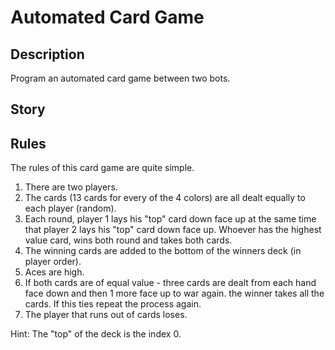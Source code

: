 # Automated Card Game

## Description

Program an automated card game between two bots.

## Story



## Rules

The rules of this card game are quite simple.

1. There are two players.
2. The cards (13 cards for every of the 4 colors) are all dealt equally to each player (random).
3. Each round, player 1 lays his "top" card down face up at the same time that player 2 lays his "top" card down face up. Whoever has the highest value card, wins both round and takes both cards.
4. The winning cards are added to the bottom of the winners deck (in player order).
5. Aces are high.
6. If both cards are of equal value - three cards are dealt from each hand face down and then 1 more face up to war again. the winner takes all the cards. If this ties repeat the process again.
7. The player that runs out of cards loses.

Hint: The "top" of the deck is the index 0.